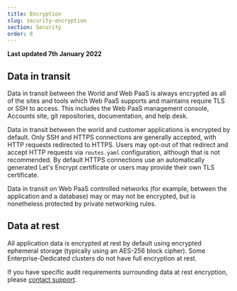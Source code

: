 ```yaml
---
title: Encryption
slug: security-encryption
section: Security
order: 8
---
```


**Last updated 7th January 2022**


## Data in transit

Data in transit between the World and Web PaaS is always encrypted as all of the sites and tools which Web PaaS supports and maintains require TLS or SSH to access. This includes the Web PaaS management console, Accounts site, git repositories, documentation, and help desk.

Data in transit between the world and customer applications is encrypted by default.  Only SSH and HTTPS connections are generally accepted, with HTTP requests redirected to HTTPS.  Users may opt-out of that redirect and accept HTTP requests via `routes.yaml` configuration, although that is not recommended.  By default HTTPS connections use an automatically generated Let's Encrypt certificate or users may provide their own TLS certificate.

Data in transit on Web PaaS controlled networks (for example, between the application and a database) may or may not be encrypted, but is nonetheless protected by private networking rules.

## Data at rest

All application data is encrypted at rest by default using encrypted ephemeral storage (typically using an AES-256 block cipher). Some Enterprise-Dedicated clusters do not have full encryption at rest.

If you have specific audit requirements surrounding data at rest encryption, please [contact support](../overview-get-support).

